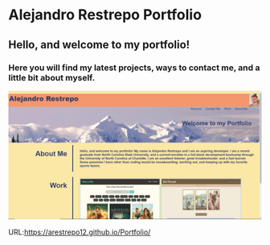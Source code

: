 # Alejandro Restrepo Portfolio

## Hello, and welcome to my portfolio!

### Here you will find my latest projects, ways to contact me, and a little bit about myself.

![Mockup](portfolio.jpg)

URL:https://arestrepo12.github.io/Portfolio/